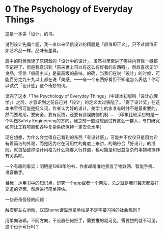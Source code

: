 # 0 The Psychology of Everyday Things

这是一本讲「设计」的书。

说到设计先偏个题，我一直以来坚信设计的精髓是「颜值即正义」，只不过颜值正如艺术品一样，品味有差异。

高中的时候我读了原研哉的「设计中的设计」，虽然书里面讲了哪些内容我一概都不记得了，但是我意识到「原来世上可以有这么有好看的东西呀」，然后喜欢无印良品，坚信「极简主义」是最高级的品味。的确，当我们在说「设计」的时候，可能百分之九十九以上都在说「美感」——夸一个东西好看但不知道怎么表达？你可以试试「设计感」这个奇妙的词。

读完了这本「The Psychology of Everyday Things」（中译本初版叫「设计心理学」）之后，才意识到之前自己对「设计」的定义太过狭隘了。「得了设计奖」在这本书里很可能是贬义词，作者认为好的设计，美学上的水准有时并不是最重要的，然而要易用，要安全，要有反馈，还要有错误防御机制……（印象比较深刻的是一个叫做Safety Engineering的方向，我之前一直没想到过有这么一群人，专门研究如何让工程项目和各种复杂系统保持一定安全水平）

现在想想，为什么会觉得自己看到的东西「有设计感」，可能并不仅仅只是因为它有着简洁的外观，而是因为它在可用性的角度上来讲，的确符合「好设计」的准则。就包括这种设计风格为什么能够大行其道，也可能是和日益复杂的事物和操作有关系吧。

一个有趣的事实：明明是1988年的书，作者却精准地预言了物联网、智能手机、语音助手。

目标：运用书中的知识点，研究一个app或者一个网站，总之就是我们每天都要打交道的界面，然后进行简单评估。

一些奇奇怪怪的问题：

触摸屏左右滑动、双击home键显示菜单栏是不是需要习得的社会规则？

用单向玻璃，不同方向，不设置任何把手，需要推的就可见，需要拉的就不可见，这个设计可行吗？